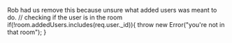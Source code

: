  
 Rob had us remove this because unsure what added users was meant to do.
 // checking if the user is in the room
        if(!room.addedUsers.includes(req.user._id)){
            throw new Error("you're not in that room");
        }